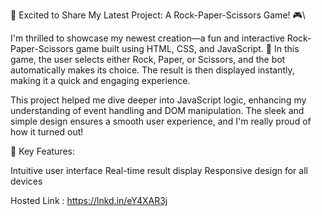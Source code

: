 🚀 Excited to Share My Latest Project: A Rock-Paper-Scissors Game! 🎮\

I'm thrilled to showcase my newest creation—a fun and interactive Rock-Paper-Scissors game built using HTML, CSS, and JavaScript. 🎉 In this game, the user selects either Rock, Paper, or Scissors, and the bot automatically makes its choice. The result is then displayed instantly, making it a quick and engaging experience.

This project helped me dive deeper into JavaScript logic, enhancing my understanding of event handling and DOM manipulation. The sleek and simple design ensures a smooth user experience, and I'm really proud of how it turned out!

🔧 Key Features:

Intuitive user interface
Real-time result display
Responsive design for all devices

Hosted Link : https://lnkd.in/eY4XAR3j
